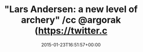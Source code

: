 ---
retweeted: false
source: <a href="http://mvilla.it/fenix" rel="nofollow">Fenix for Android</a>
entities:
  hashtags: []
  symbols: []
  user_mentions:
  - name: Florian Gilcher (@skade@hachyderm.io)
    screen_name: Argorak
    indices:
    - '44'
    - '52'
    id_str: '27227212'
    id: '27227212'
  urls:
  - url: http://t.co/pU5Y2L8JM5
    expanded_url: http://youtu.be/BEG-ly9tQGk
    display_url: youtu.be/BEG-ly9tQGk
    indices:
    - '53'
    - '75'
display_text_range:
- '0'
- '75'
favorite_count: '1'
id_str: '558668471194894336'
truncated: false
retweet_count: '0'
id: '558668471194894336'
possibly_sensitive: false
created_at: Fri Jan 23 16:51:57 +0000 2015
favorited: false
full_text: '"Lars Andersen: a new level of archery" /cc [@argorak](https://twitter.com/argorak)'
lang: en
quote_url: http://youtu.be/BEG-ly9tQGk
tags:
- pesos/twitter
date: '2015-01-23T16:51:57+00:00'
src: https://twitter.com/bascht/status/558668471194894336
original_url: https://twitter.com/bascht/status/558668471194894336
type: twitter_tweet
text: '"Lars Andersen: a new level of archery" /cc [@argorak](https://twitter.com/argorak)'
title: '"Lars Andersen: a new level of archery" /cc @argorak (https://twitter.c'

---